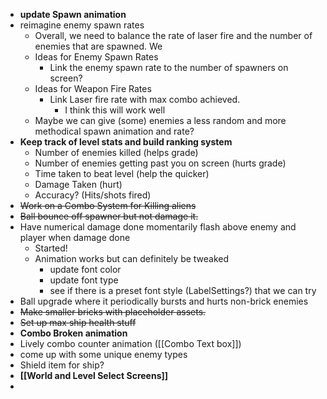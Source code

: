 - **update Spawn animation**
- reimagine enemy spawn rates
	- Overall, we need to balance the rate of laser fire and the number of enemies that are spawned. We
	- Ideas for Enemy Spawn Rates
		- Link the enemy spawn rate to the number of spawners on screen?
	- Ideas for Weapon Fire Rates
		- Link Laser fire rate with max combo achieved.
			- I think this will work well
	- Maybe we can give (some) enemies a less random and more methodical spawn animation and rate? 
- **Keep track of level stats and build ranking system**
	- Number of enemies killed (helps grade)
	- Number of enemies getting past you on screen (hurts grade)
	- Time taken to beat level (help the quicker)
	- Damage Taken (hurt)
	- Accuracy? (Hits/shots fired)
- ~~Work on a Combo System for Killing aliens~~
- ~~Ball bounce off spawner but not damage it.~~
- Have numerical damage done momentarily flash above enemy and player when damage done
	- Started!
	- Animation works but can definitely be tweaked
		- update font color
		- update font type
		- see if there is a preset font style (LabelSettings?) that we can try
- Ball upgrade where it periodically bursts and hurts non-brick enemies
- ~~Make smaller bricks with placeholder assets.~~
- ~~Set up max ship health stuff~~
- **Combo Broken animation** 
- Lively combo counter animation ([[Combo Text box]])
- come up with some unique enemy types
- Shield item for ship?
- **[[World and Level Select Screens]]**
- 